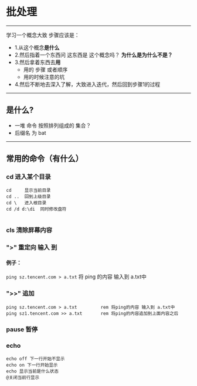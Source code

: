 # 批处理
---
学习一个概念大致 步骤应该是：
* 1.从这个概念**是什么**
* 2.然后指着一个东西问 这东西是 这个概念吗？ **为什么是为什么不是？**
* 3.然后拿着东西去**用**
  * 用的 步骤 或者顺序
  * 用的时候注意的坑
* 4.然后不断地去深入了解，大致进入迭代，然后回到步骤1的过程
---

## 是什么?
* 一堆 命令 按照排列组成的 集合？
* 后缀名 为 bat

---
## 常用的命令（有什么）
### cd  进入某个目录
```
cd     显示当前目录
cd ..  回到上级目录
cd \   进入根目录
cd /d d:\di  同时修改盘符


```

### cls 清除屏幕内容

### ">" 重定向 输入 到
#### 例子：
`ping sz.tencent.com > a.txt`  将 ping 的内容 输入到 a.txt中

### ">>" 追加
```
ping sz.tencent.com > a.txt         rem 将ping的内容 输入到 a.txt中
ping sz1.tencent.com >> a.txt       rem 将ping的内容追加到上面内容之后
```

### pause 暂停

### echo
```
echo off 下一行开始不显示
echo on 下一行开始显示
echo 显示当前是什么状态
@关闭当前行显示
```
